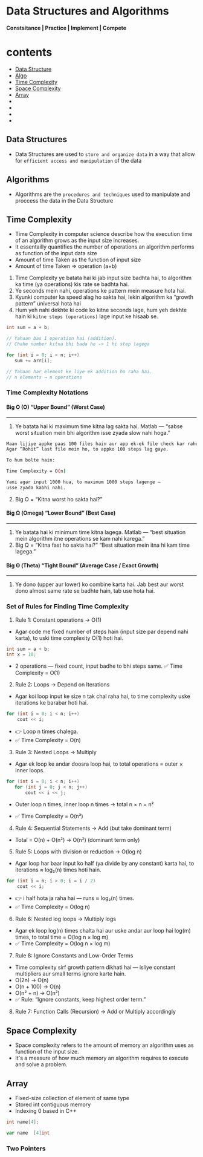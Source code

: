 # Data Structures and Algorithms
**Constsitance | Practice | Implement | Compete**
# contents
- [Data Structure](#data-structures)
- [Algo](#algorithms)
- [Time Complexity](#time-complexity)
- [Space Complexity](#space-complexity)
- [Array](#array)
- []()
- []()
- []()
- []()


## Data Structures 


- Data Structures are used to `store and organize data` in a way that allow for `efficient access and manipulation` of the data

## Algorithms
- Algorithms are the `procedures and techniques` used to manipulate and proccess the data in the Data Structure

## Time Complexity
- Time Complexity in computer science describe how the execution time of an algorithm grows as the input size increases.
- It essentailly quantifies the number of operations an algorithm performs as function of the input data size
- Amount of time Taken as the function of input size
- Amount of time Taken => operation (a+b)

 1. Time Complexity ye batata hai ki jab input size badhta hai,
to algorithm ka time (ya operations) kis rate se badhta hai.
2. Ye seconds mein nahi, operations ke pattern mein measure hota hai.
3. Kyunki computer ka speed alag ho sakta hai,
lekin algorithm ka “growth pattern” universal hota hai 
4. Hum yeh nahi dekhte ki code ko kitne seconds lage,
hum yeh dekhte hain ki `kitne steps (operations)` lage input ke hisaab se.

```cpp
int sum = a + b;

// Yahaan bas 1 operation hai (addition).
// Chahe number kitna bhi bada ho -> 1 hi step lagega
```

```cpp
for (int i = 0; i < n; i++)
   sum += arr[i];

// Yahaan har element ke liye ek addition ho raha hai.
// n elements → n operations
```
### Time Complexity Notations
#### Big O (O) **“Upper Bound” (Worst Case)**
---
1. Ye batata hai ki maximum time kitna lag sakta hai.
Matlab — “sabse worst situation mein bhi algorithm isse zyada slow nahi hoga.”
```bash
Maan lijiye appke paas 100 files hain aur app ek-ek file check kar rahe ho (Linear Search).
Agar “Rohit” last file mein ho, to appko 100 steps lag gaye.

To hum bolte hain:

Time Complexity = O(n)

Yani agar input 1000 hua, to maximum 1000 steps lagenge —
usse zyada kabhi nahi.
```
2. Big O = “Kitna worst ho sakta hai?”



####  Big Ω (Omega) **“Lower Bound” (Best Case)**
---
1. Ye batata hai ki minimum time kitna lagega.
Matlab — “best situation mein algorithm itne operations se kam nahi karega.”
2. Big Ω = “Kitna fast ho sakta hai?”
“Best situation mein itna hi kam time lagega.”


####  Big Θ (Theta) **“Tight Bound” (Average Case / Exact Growth)**
---
1. Ye dono (upper aur lower) ko combine karta hai.
Jab best aur worst dono almost same rate se badhte hain, tab use hota hai.

### Set of Rules for Finding Time Complexity

1. Rule 1: Constant operations → O(1)
- Agar code me fixed number of steps hain (input size par depend nahi karta), to uski time complexity O(1) hoti hai.
```cpp
int sum = a + b;  
int x = 10;
```
- 2 operations — fixed count, input badhe to bhi steps same.
✅ Time Complexity = O(1)

2. Rule 2: Loops → Depend on Iterations
- Agar koi loop input ke size n tak chal raha hai,
to time complexity uske iterations ke barabar hoti hai.
```cpp
for (int i = 0; i < n; i++)
    cout << i;
```
- 👉 Loop n times chalega.
- ✅ Time Complexity = O(n)
3. Rule 3: Nested Loops → Multiply
- Agar ek loop ke andar doosra loop hai,
to total operations = outer × inner loops.
```cpp
for (int i = 0; i < n; i++)
   for (int j = 0; j < n; j++)
       cout << i << j;
```
- Outer loop n times, inner loop n times → total n × n = n²

- ✅ Time Complexity = O(n²)

4. Rule 4: Sequential Statements → Add (but take dominant term)
- Total = O(n) + O(n²) → O(n²) (dominant term only)

5. Rule 5: Loops with division or reduction → O(log n)
- Agar loop har baar input ko half (ya divide by any constant) karta hai,
to iterations ≈ log₂(n) times hoti hain.
```cpp
for (int i = n; i > 0; i = i / 2)
    cout << i;
```
- 👉 i half hota ja raha hai — runs ≈ log₂(n) times.
- ✅ Time Complexity = O(log n)

6. Rule 6: Nested log loops → Multiply logs
- Agar ek loop log(n) times chalta hai aur uske andar aur loop hai log(m) times,
to total time = O(log n × log m)
- ✅ Time Complexity = O(log n × log m)

7. Rule 8: Ignore Constants and Low-Order Terms
- Time complexity sirf growth pattern dikhati hai —
isliye constant multipliers aur small terms ignore karte hain.
- O(2n) → O(n)
- O(n + 100) → O(n)
- O(n² + n) → O(n²)
- ✅ Rule: “Ignore constants, keep highest order term.”

8. Rule 7: Function Calls (Recursion) → Add or Multiply accordingly

## Space Complexity
- Space complexity refers to the amount of memory an algorithm uses as function of the input size.
- It's a measure of how much memory an algorithm requires to execute and solve a problem.

## Array
- Fixed-size collection of element of same type
- Stored int contiguous memory
- Indexing 0 based in C++

```cpp
int name[4];
```
```go
var name  [4]int
```

### Two Pointers




